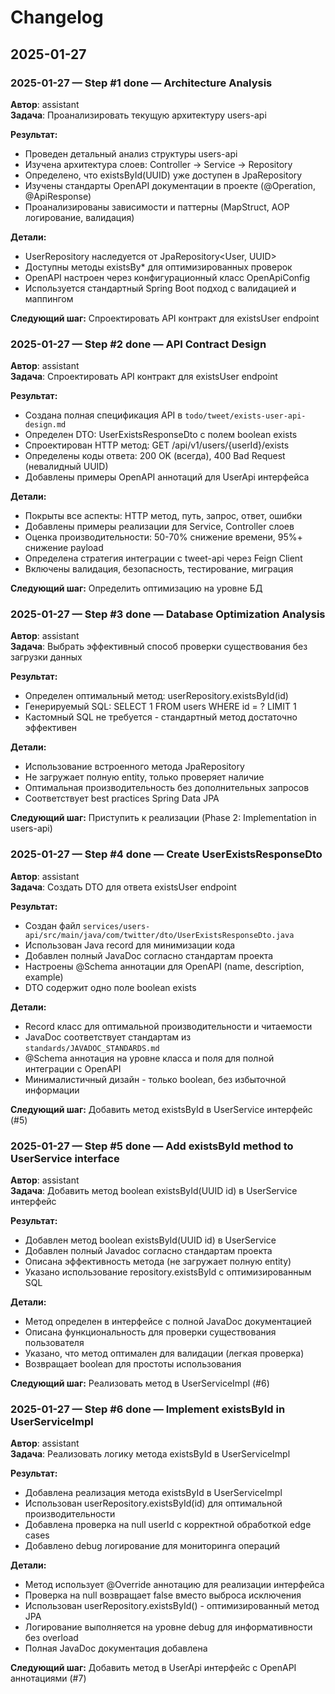 # Changelog

## 2025-01-27

### 2025-01-27 — Step #1 done — Architecture Analysis
**Автор**: assistant  
**Задача**: Проанализировать текущую архитектуру users-api

**Результат:**
- Проведен детальный анализ структуры users-api
- Изучена архитектура слоев: Controller -> Service -> Repository
- Определено, что existsById(UUID) уже доступен в JpaRepository
- Изучены стандарты OpenAPI документации в проекте (@Operation, @ApiResponse)
- Проанализированы зависимости и паттерны (MapStruct, AOP логирование, валидация)

**Детали:**
- UserRepository наследуется от JpaRepository<User, UUID>
- Доступны методы existsBy* для оптимизированных проверок
- OpenAPI настроен через конфигурационный класс OpenApiConfig
- Используется стандартный Spring Boot подход с валидацией и маппингом

**Следующий шаг:** Спроектировать API контракт для existsUser endpoint

### 2025-01-27 — Step #2 done — API Contract Design
**Автор**: assistant  
**Задача**: Спроектировать API контракт для existsUser endpoint

**Результат:**
- Создана полная спецификация API в `todo/tweet/exists-user-api-design.md`
- Определен DTO: UserExistsResponseDto с полем boolean exists
- Спроектирован HTTP метод: GET /api/v1/users/{userId}/exists
- Определены коды ответа: 200 OK (всегда), 400 Bad Request (невалидный UUID)
- Добавлены примеры OpenAPI аннотаций для UserApi интерфейса

**Детали:**
- Покрыты все аспекты: HTTP метод, путь, запрос, ответ, ошибки
- Добавлены примеры реализации для Service, Controller слоев
- Оценка производительности: 50-70% снижение времени, 95%+ снижение payload
- Определена стратегия интеграции с tweet-api через Feign Client
- Включены валидация, безопасность, тестирование, миграция

**Следующий шаг:** Определить оптимизацию на уровне БД

### 2025-01-27 — Step #3 done — Database Optimization Analysis
**Автор**: assistant  
**Задача**: Выбрать эффективный способ проверки существования без загрузки данных

**Результат:**
- Определен оптимальный метод: userRepository.existsById(id)
- Генерируемый SQL: SELECT 1 FROM users WHERE id = ? LIMIT 1
- Кастомный SQL не требуется - стандартный метод достаточно эффективен

**Детали:**
- Использование встроенного метода JpaRepository
- Не загружает полную entity, только проверяет наличие
- Оптимальная производительность без дополнительных запросов
- Соответствует best practices Spring Data JPA

**Следующий шаг:** Приступить к реализации (Phase 2: Implementation in users-api)

### 2025-01-27 — Step #4 done — Create UserExistsResponseDto
**Автор**: assistant  
**Задача**: Создать DTO для ответа existsUser endpoint

**Результат:**
- Создан файл `services/users-api/src/main/java/com/twitter/dto/UserExistsResponseDto.java`
- Использован Java record для минимизации кода
- Добавлен полный JavaDoc согласно стандартам проекта
- Настроены @Schema аннотации для OpenAPI (name, description, example)
- DTO содержит одно поле boolean exists

**Детали:**
- Record класс для оптимальной производительности и читаемости
- JavaDoc соответствует стандартам из `standards/JAVADOC_STANDARDS.md`
- @Schema аннотация на уровне класса и поля для полной интеграции с OpenAPI
- Минималистичный дизайн - только boolean, без избыточной информации

**Следующий шаг:** Добавить метод existsById в UserService интерфейс (#5)

### 2025-01-27 — Step #5 done — Add existsById method to UserService interface
**Автор**: assistant  
**Задача**: Добавить метод boolean existsById(UUID id) в UserService интерфейс

**Результат:**
- Добавлен метод boolean existsById(UUID id) в UserService
- Добавлен полный Javadoc согласно стандартам проекта
- Описана эффективность метода (не загружает полную entity)
- Указано использование repository.existsById с оптимизированным SQL

**Детали:**
- Метод определен в интерфейсе с полной JavaDoc документацией
- Описана функциональность для проверки существования пользователя
- Указано, что метод оптимален для валидации (легкая проверка)
- Возвращает boolean для простоты использования

**Следующий шаг:** Реализовать метод в UserServiceImpl (#6)

### 2025-01-27 — Step #6 done — Implement existsById in UserServiceImpl
**Автор**: assistant  
**Задача**: Реализовать логику метода existsById в UserServiceImpl

**Результат:**
- Добавлена реализация метода existsById в UserServiceImpl
- Использован userRepository.existsById(id) для оптимальной производительности
- Добавлена проверка на null userId с корректной обработкой edge cases
- Добавлено debug логирование для мониторинга операций

**Детали:**
- Метод использует @Override аннотацию для реализации интерфейса
- Проверка на null возвращает false вместо выброса исключения
- Использован userRepository.existsById() - оптимизированный метод JPA
- Логирование выполняется на уровне debug для информативности без overload
- Полная JavaDoc документация добавлена

**Следующий шаг:** Добавить метод в UserApi интерфейс с OpenAPI аннотациями (#7)

